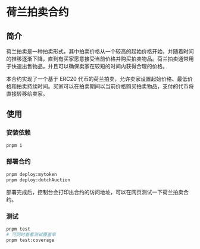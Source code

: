 # 荷兰拍卖合约

## 简介

荷兰拍卖是一种拍卖形式，其中拍卖价格从一个较高的起始价格开始，并随着时间的推移逐渐下降，直到有买家愿意接受当前价格并购买拍卖物品。荷兰拍卖通常用于快速出售物品，并且可以确保卖家在较短的时间内获得合理的价格。

本合约实现了一个基于 ERC20 代币的荷兰拍卖，允许卖家设置起始价格、最低价格和拍卖持续时间。买家可以在拍卖期间以当前价格购买拍卖物品，支付的代币将直接转移给卖家。

## 使用

### 安装依赖

```sh
pnpm i
```

### 部署合约

```sh
pnpm deploy:mytoken
pnpm deploy:dutchAuction
```

部署完成后，控制台会打印出合约的访问地址，可以在网页测试一下荷兰拍卖合约。

### 测试

```sh
pnpm test
# 可同时查看测试覆盖率
pnpm test:coverage
```
